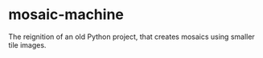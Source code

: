# mosaic-machine
The reignition of an old Python project, that creates mosaics using smaller tile images.

